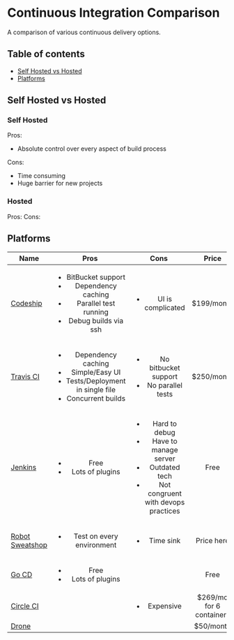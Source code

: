 # Continuous Integration Comparison

A comparison of various continuous delivery options. 

## Table of contents

- [Self Hosted vs Hosted](#self-hosted-vs-hosted)
- [Platforms](#platforms)

## Self Hosted vs Hosted

### Self Hosted
Pros: 
<ul>
  <li>Absolute control over every aspect of build process</li>
</ul>
Cons:
<ul>
  <li>Time consuming</li>
  <li>Huge barrier for new projects</li>
</ul>

### Hosted

Pros: 
Cons:

## Platforms

| Name | Pros | Cons | Price |
|------|:-------------:|:-----------:|:-----:|
|[Codeship](https://codeship.com/) | <ul><li>BitBucket support</li><li>Dependency caching</li><li>Parallel test running</li><li>Debug builds via ssh</li></ul> | <ul><li>UI is complicated</li></ul> | $199/month |
|[Travis CI](https://travis-ci.org/) | <ul><li>Dependency caching</li><li>Simple/Easy UI</li><li>Tests/Deployment in single file </li><li>Concurrent builds</li></ul> | <ul><li>No bitbucket support</li><li>No parallel tests</li></ul> | $250/month |
|[Jenkins](https://jenkins-ci.org/) | <ul><li>Free</li><li>Lots of plugins</li></ul> | <ul><li>Hard to debug</li><li>Have to manage server</li><li>Outdated tech</li><li>Not congruent with devops practices</li></ul> | Free |
|[Robot Sweatshop](https://github.com/JScott/robot_sweatshop) | <ul><li>Test on every environment</li></ul> | <ul><li>Time sink</li></ul> | Price here |
|[Go CD](http://www.go.cd/) | <ul><li>Free</li><li>Lots of plugins</li></ul> | | Free |
|[Circle CI](https://circleci.com/) |  | <ul><li>Expensive</li></ul> | $269/mo for 6 containers |
|[Drone](https://drone.io/) | | | $50/month |
